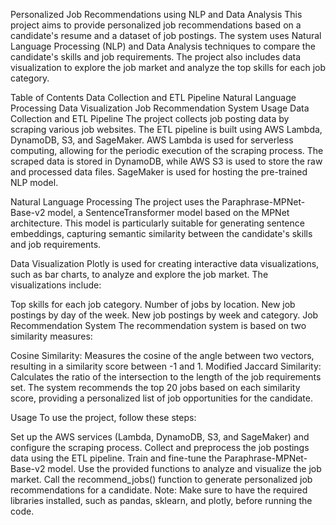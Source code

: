 Personalized Job Recommendations using NLP and Data Analysis
This project aims to provide personalized job recommendations based on a candidate's resume and a dataset of job postings. The system uses Natural Language Processing (NLP) and Data Analysis techniques to compare the candidate's skills and job requirements. The project also includes data visualization to explore the job market and analyze the top skills for each job category.

Table of Contents
Data Collection and ETL Pipeline
Natural Language Processing
Data Visualization
Job Recommendation System
Usage
Data Collection and ETL Pipeline
The project collects job posting data by scraping various job websites. The ETL pipeline is built using AWS Lambda, DynamoDB, S3, and SageMaker. AWS Lambda is used for serverless computing, allowing for the periodic execution of the scraping process. The scraped data is stored in DynamoDB, while AWS S3 is used to store the raw and processed data files. SageMaker is used for hosting the pre-trained NLP model.

Natural Language Processing
The project uses the Paraphrase-MPNet-Base-v2 model, a SentenceTransformer model based on the MPNet architecture. This model is particularly suitable for generating sentence embeddings, capturing semantic similarity between the candidate's skills and job requirements.

Data Visualization
Plotly is used for creating interactive data visualizations, such as bar charts, to analyze and explore the job market. The visualizations include:

Top skills for each job category.
Number of jobs by location.
New job postings by day of the week.
New job postings by week and category.
Job Recommendation System
The recommendation system is based on two similarity measures:

Cosine Similarity: Measures the cosine of the angle between two vectors, resulting in a similarity score between -1 and 1.
Modified Jaccard Similarity: Calculates the ratio of the intersection to the length of the job requirements set.
The system recommends the top 20 jobs based on each similarity score, providing a personalized list of job opportunities for the candidate.

Usage
To use the project, follow these steps:

Set up the AWS services (Lambda, DynamoDB, S3, and SageMaker) and configure the scraping process.
Collect and preprocess the job postings data using the ETL pipeline.
Train and fine-tune the Paraphrase-MPNet-Base-v2 model.
Use the provided functions to analyze and visualize the job market.
Call the recommend_jobs() function to generate personalized job recommendations for a candidate.
Note: Make sure to have the required libraries installed, such as pandas, sklearn, and plotly, before running the code.

